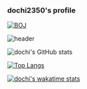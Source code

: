 ### dochi2350's profile

[![BOJ](https://bojstat.vulcan.site/v2/en/shawn050912)](https://www.acmicpc.net/user/shawn050912)

![header](https://capsule-render.vercel.app/api?type=waving&color=auto&height=300&section=header&text=?%20?%20?&fontSize=90)

![dochi's GitHub stats](https://github-readme-stats.vercel.app/api?username=dochi2350&show_icons=true&theme=tokyonight&count_private=true)

[![Top Langs](https://github-readme-stats.vercel.app/api/top-langs/?username=dochi2350&theme=tokyonight&layout=compact&count_private=true&hide=CMake)](https://github.com/anuraghazra/github-readme-stats)

[![dochi's wakatime stats](https://github-readme-stats.vercel.app/api/wakatime?username=dochi2350)](https://github.com/anuraghazra/github-readme-stats)
